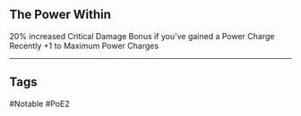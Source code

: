 ## The Power Within
20% increased Critical Damage Bonus if you've gained a Power Charge Recently
+1 to Maximum Power Charges

---
## Tags
#Notable
#PoE2
